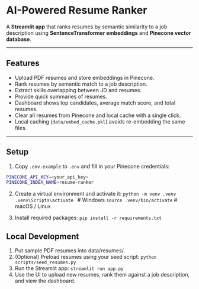 # AI-Powered Resume Ranker

A **Streamlit app** that ranks resumes by semantic similarity to a job description using **SentenceTransformer embeddings** and **Pinecone vector database**.  

---

## Features

- Upload PDF resumes and store embeddings in Pinecone.  
- Rank resumes by semantic match to a job description.  
- Extract skills overlapping between JD and resumes.  
- Provide quick summaries of resumes.  
- Dashboard shows top candidates, average match score, and total resumes.  
- Clear all resumes from Pinecone and local cache with a single click.  
- Local caching (`data/embed_cache.pkl`) avoids re-embedding the same files.  

---

## Setup

1. Copy `.env.example` to `.env` and fill in your Pinecone credentials:

```bash
PINECONE_API_KEY=<your_api_key>
PINECONE_INDEX_NAME=resume-ranker
```

2. Create a virtual environment and activate it:
   `python -m venv .venv`
   `.venv\Scripts\activate `    # Windows
   `source .venv/bin/activate`  # macOS / Linux


3. Install required packages:
   `pip install -r requirements.txt`


## Local Development

1. Put sample PDF resumes into data/resumes/.
2. (Optional) Preload resumes using your seed script:  `python scripts/seed_resumes.py`
3. Run the Streamlit app:  `streamlit run app.py`
4. Use the UI to upload new resumes, rank them against a job description, and view the dashboard. 




   



